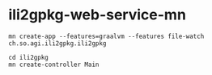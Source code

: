 # ili2gpkg-web-service-mn

```
mn create-app --features=graalvm --features file-watch ch.so.agi.ili2gpkg.ili2gpkg
```

```
cd ili2gpkg
mn create-controller Main
```
